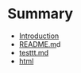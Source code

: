 # Summary

* [Introduction](README.md)
* [README.m](/README.md)d
* [testtt.md](testtt.md)
* [html](html)



